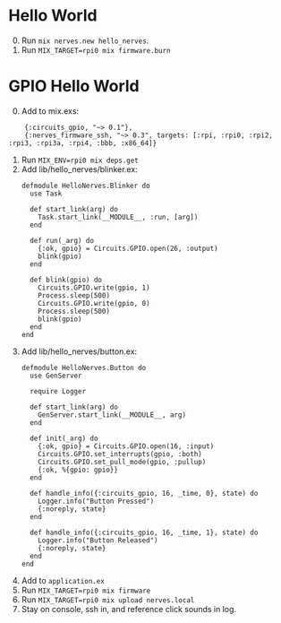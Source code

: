 # Hello World

0. Run `mix nerves.new hello_nerves`.
1. Run `MIX_TARGET=rpi0 mix firmware.burn`

# GPIO Hello World

0. Add to mix.exs: 

```
	{:circuits_gpio, "~> 0.1"},
	{:nerves_firmware_ssh, "~> 0.3", targets: [:rpi, :rpi0, :rpi2, :rpi3, :rpi3a, :rpi4, :bbb, :x86_64]}
```

1. Run `MIX_ENV=rpi0 mix deps.get`
2. Add lib/hello_nerves/blinker.ex:
    ```
	defmodule HelloNerves.Blinker do
	  use Task

	  def start_link(arg) do
	    Task.start_link(__MODULE__, :run, [arg])
	  end

	  def run(_arg) do
	    {:ok, gpio} = Circuits.GPIO.open(26, :output)
	    blink(gpio)
	  end

	  def blink(gpio) do
	    Circuits.GPIO.write(gpio, 1)
	    Process.sleep(500)
	    Circuits.GPIO.write(gpio, 0)
	    Process.sleep(500)
	    blink(gpio)
	  end
	end
	```
4. Add lib/hello_nerves/button.ex:
    ```
	defmodule HelloNerves.Button do
	  use GenServer

	  require Logger
	  
	  def start_link(arg) do
	  	GenServer.start_link(__MODULE__, arg)
	  end

	  def init(_arg) do
	    {:ok, gpio} = Circuits.GPIO.open(16, :input)
		Circuits.GPIO.set_interrupts(gpio, :both)
	    Circuits.GPIO.set_pull_mode(gpio, :pullup)
		{:ok, %{gpio: gpio}}
	  end

	  def handle_info({:circuits_gpio, 16, _time, 0}, state) do
	  	Logger.info("Button Pressed")
		{:noreply, state}
	  end

	  def handle_info({:circuits_gpio, 16, _time, 1}, state) do
	  	Logger.info("Button Released")
		{:noreply, state}
	  end
	end
	```
1. Add to `application.ex`
2. Run `MIX_TARGET=rpi0 mix firmware`
3. Run `MIX_TARGET=rpi0 mix upload nerves.local`
4. Stay on console, ssh in, and reference click sounds in log.

